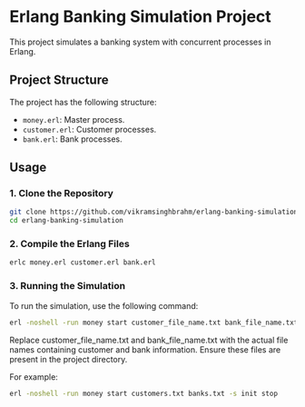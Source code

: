 # Erlang Banking Simulation Project

This project simulates a banking system with concurrent processes in Erlang.

## Project Structure

The project has the following structure:

- `money.erl`: Master process.
- `customer.erl`: Customer processes.
- `bank.erl`: Bank processes.

## Usage

### 1. Clone the Repository

```bash
git clone https://github.com/vikramsinghbrahm/erlang-banking-simulation.git
cd erlang-banking-simulation
```
### 2. Compile the Erlang Files
```bash
erlc money.erl customer.erl bank.erl
```
### 3. Running the Simulation
  To run the simulation, use the following command:
  ```bash
  erl -noshell -run money start customer_file_name.txt bank_file_name.txt -s init stop
  ```
Replace customer_file_name.txt and bank_file_name.txt with the actual file names containing customer and bank information. Ensure these files are present in the project directory.

For example:
```bash
erl -noshell -run money start customers.txt banks.txt -s init stop
```

